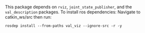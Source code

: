 This package depends on `rviz`, `joint_state_publisher`, and the `val_description` packages. To install ros dependencies:
Navigate to catkin_ws/src then run:
````
rosdep install --from-paths val_viz --ignore-src -r -y
````